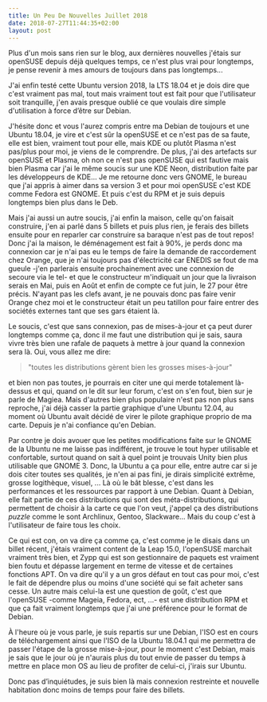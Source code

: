 ```yaml
---
title: Un Peu De Nouvelles Juillet 2018
date: 2018-07-27T11:44:35+02:00
layout: post
---
```

Plus d'un mois sans rien sur le blog, aux dernières nouvelles j'étais sur openSUSE depuis déjà quelques temps, ce n'est plus vrai pour longtemps, je pense revenir à mes amours de toujours dans pas longtemps...

J'ai enfin testé cette Ubuntu version 2018, la LTS 18.04 et je dois dire que c'est vraiment pas mal, tout mais vraiment tout est fait pour que l'utilisateur soit tranquille, j'en avais presque oublié ce que voulais dire simple d'utilisation à force d’être sur Debian.

J'hésite donc et vous l'aurez compris entre ma Debian de toujours et une Ubuntu 18.04, je vire et c'est sûr la openSUSE et ce n'est pas de sa faute, elle est bien, vraiment tout pour elle, mais KDE ou plutôt Plasma n'est pas/plus pour moi, je viens de le comprendre. De plus, j'ai des artefacts sur openSUSE et Plasma, oh non ce n'est pas openSUSE qui est fautive mais bien Plasma car j'ai le même soucis sur une KDE Neon, distribution faite par les développeurs de KDE... Je me retourne donc vers GNOME, le bureau que j'ai appris à aimer dans sa version 3 et pour moi openSUSE c'est KDE comme Fedora est GNOME. Et puis c'est du RPM et je suis depuis longtemps bien plus dans le Deb.

Mais j'ai aussi un autre soucis, j'ai enfin la maison, celle qu'on faisait construire, j'en ai parlé dans 5 billets et puis plus rien, je ferais des billets ensuite pour en reparler car construire sa baraque n'est pas de tout repos! Donc j'ai la maison, le déménagement est fait à 90%, je perds donc ma connexion car je n'ai pas eu le temps de faire la demande de raccordement chez Orange, que je n'ai toujours pas d'électricité car ENEDIS se fout de ma gueule -j'en parlerais ensuite prochainement avec une connexion de secoure via le tel- et que le constructeur m'indiquait un jour que la livraison serais en Mai, puis en Août et enfin de compte ce fut juin, le 27 pour être précis. N'ayant pas les clefs avant, je ne pouvais donc pas faire venir Orange chez moi et le constructeur était un peu tatillon pour faire entrer des sociétés externes tant que ses gars étaient là. 

Le soucis, c'est que sans connexion, pas de mises-à-jour et ça peut durer longtemps comme ça, donc il me faut une distribution qui je sais, saura vivre très bien une rafale de paquets à mettre à jour quand la connexion sera là. Oui, vous allez me dire:

> "toutes les distributions gèrent bien les grosses mises-à-jour"

et bien non pas toutes, je pourrais en citer une qui merde totalement là-dessus et qui, quand on le dit sur leur forum, c'est on s'en fout, bien sur je parle de Magiea. Mais d'autres bien plus populaire n'est pas non plus sans reproche, j'ai déjà casser la partie graphique d'une Ubuntu 12.04, au moment où Ubuntu avait décidé de virer le pilote graphique proprio de ma carte. Depuis je n'ai confiance qu'en Debian. 

Par contre je dois avouer que les petites modifications faite sur le GNOME de la Ubuntu ne me laisse pas indifférent, je trouve le tout hyper utilisable et confortable, surtout quand on sait à quel point je trouvais Unity bien plus utilisable que GNOME 3. Donc, la Ubuntu a ça pour elle, entre autre car si je dois citer toutes ses qualités, je n'en ai pas fini, je dirais simplicité extrême, grosse logithèque, visuel, ... Là où le bât blesse, c'est dans les performances et les ressources par rapport à une Debian. Quant à Debian, elle fait partie de ces distributions qui sont des méta-distributions, qui permettent de choisir à la carte ce que l'on veut, j'appel ça des distributions *puzzle* comme le sont Archlinux, Gentoo, Slackware... Mais du coup c'est à l'utilisateur de faire tous les choix.

Ce qui est con, on va dire ça comme ça, c'est comme je le disais dans un billet récent, j'étais vraiment content de la Leap 15.0, l'openSUSE marchait vraiment très bien, et Zypp qui est son gestionnaire de paquets est vraiment bien foutu et dépasse largement en terme de vitesse et de certaines fonctions APT. On va dire qu'il y a un gros défaut en tout cas pour moi, c'est le fait de dépendre plus ou moins d'une société qui se fait acheter sans cesse. Un autre mais celui-la est une question de goût, c'est que l'openSUSE -comme Mageia, Fedora, ect, ...- est une distribution RPM et que ça fait vraiment longtemps que j'ai une préférence pour le format de Debian.

À l'heure où je vous parle, je suis repartis sur une Debian, l'ISO est en cours de téléchargement ainsi que l'ISO de la Ubuntu 18.04.1 qui me permettra de passer l'étape de la grosse mise-à-jour, pour le moment c'est Debian, mais je sais que le jour où je n'aurais plus du tout envie de passer du temps à mettre en place mon OS au lieu de profiter de celui-ci, j'irais sur Ubuntu.

Donc pas d’inquiétudes, je suis bien là mais connexion restreinte et nouvelle habitation donc moins de temps pour faire des billets.
